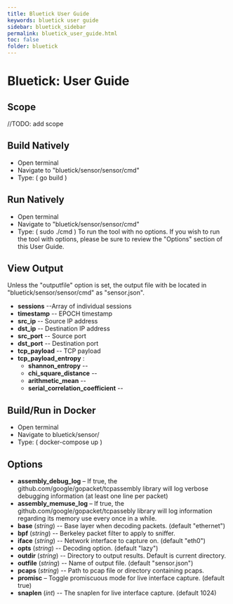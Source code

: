 ```yaml
---
title: Bluetick User Guide
keywords: bluetick user guide
sidebar: bluetick_sidebar
permalink: bluetick_user_guide.html
toc: false
folder: bluetick
---
```

# Bluetick: User Guide

## Scope

//TODO: add scope

## Build Natively

- Open terminal
- Navigate to &quot;bluetick/sensor/sensor/cmd&quot;
- Type: ( go build )

## Run Natively

- Open terminal
- Navigate to &quot;bluetick/sensor/sensor/cmd&quot;
- Type: ( sudo ./cmd ) To run the tool with no options. If you wish to run the tool with options, please be sure to review the &quot;Options&quot; section of this User Guide.

## View Output

Unless the &quot;outputfile&quot; option is set, the output file with be located in &quot;bluetick/sensor/sensor/cmd&quot; as &quot;sensor.json&quot;.

- **sessions** --Array of individual sessions
- **timestamp** -- EPOCH timestamp
- **src\_ip** -- Source IP address
- **dst\_ip** -- Destination IP address
- **src\_port** -- Source port
- **dst\_port** -- Destination port
- **tcp\_payload** -- TCP payload
- **tcp\_payload\_entropy** :
  - **shannon\_entropy** --
  - **chi\_square\_distance** --
  - **arithmetic\_mean** --
  - **serial\_correlation\_coefficient** --

## Build/Run in Docker

- Open terminal
- Navigate to bluetick/sensor/
- Type: ( docker-compose up )

## Options

- **assembly\_debug\_log** – If true, the github.com/google/gopacket/tcpassembly library will log verbose debugging information (at least one line per packet)
- **assembly\_memuse\_log** – If true, the github.com/google/gopacket/tcpassebly library will log information regarding its memory use every once in a while.
- **base** (_string_) -- Base layer when decoding packets. (default &quot;ethernet&quot;)
- **bpf** (_string_) -- Berkeley packet filter to apply to sniffer.
- **iface** (_string_) -- Network interface to capture on. (default &quot;eth0&quot;)
- **opts** (_string_) -- Decoding option. (default &quot;lazy&quot;)
- **outdir** (_string_) -- Directory to output results. Default is current directory.
- **outfile** (_string_) -- Name of output file. (default &quot;sensor.json&quot;)
- **pcaps** (_string_) -- Path to pcap file or directory containing pcaps.
- **promisc** – Toggle promiscuous mode for live interface capture. (default true)
- **snaplen** (_int_) -- The snaplen for live interface capture. (default 1024)

